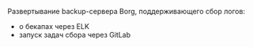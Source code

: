 Развертывание backup-сервера Borg, поддерживающего сбор логов:
- о бекапах через ELK 
- запуск задач сбора через GitLab

    
